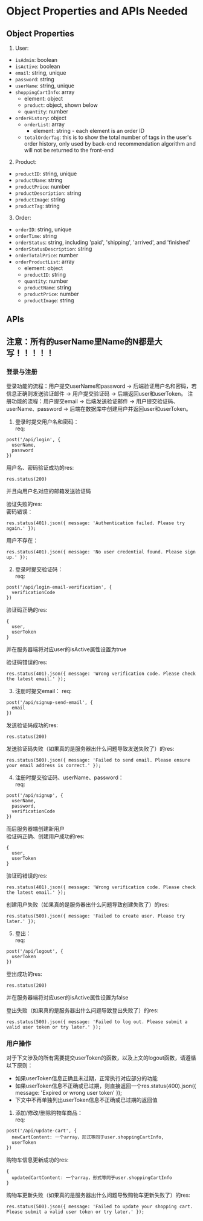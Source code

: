 # Object Properties and APIs Needed  
## Object Properties  
1. User:
* ```isAdmin```: boolean
* ```isActive```: boolean
* ```email```: string, unique  
* ```password```: string  
* ```userName```: string, unique  
* ```shoppingCartInfo```: array  
    - element: object  
    - ```product```: object, shown below
    - ```quantity```: number  
* ```orderHistory```: object  
    - ```orderList```: array  
        + element: string - each element is an order ID  
    - ```totalOrderTag```: this is to show the total number of tags in the user's order history, only used by back-end recommendation algorithm and will not be returned to the front-end
        

2. Product:  
* ```productID```: string, unique  
* ```productName```: string  
* ```productPrice```: number  
* ```productDescription```: string  
* ```productImage```: string  
* ```productTag```: string  

3. Order:  
* ```orderID```: string, unique
* ```orderTime```: string  
* ```orderStatus```: string, including 'paid', 'shipping', 'arrived', and 'finished'  
* ```orderStatusDescription```: string  
* ```orderTotalPrice```: number  
* ```orderProductList```: array  
    - element: object
    - ```productID```: string  
    - ```quantity```: number  
    - ```productName```: string  
    - ```productPrice```: number  
    - ```productImage```: string     

## APIs
## 注意：所有的userName里Name的N都是大写！！！！！
### 登录与注册
登录功能的流程：用户提交userName和password -> 后端验证用户名和密码，若信息正确则发送验证邮件 -> 用户提交验证码 -> 后端返回user和userToken。
注册功能的流程：用户提交email -> 后端发送验证邮件 -> 用户提交验证码、userName、password -> 后端在数据库中创建用户并返回user和userToken。  
1. 登录时提交用户名和密码：  
req:  
```
post('/api/login', {
  userName,
  password
})
```

用户名、密码验证成功的res:
```
res.status(200)
```
并且向用户名对应的邮箱发送验证码  

验证失败的res:  
密码错误：
```
res.status(401).json({ message: 'Authentication failed. Please try again.' });
```
用户不存在：
```
res.status(401).json({ message: 'No user credential found. Please sign up.' });
```  

2. 登录时提交验证码：  
req:
```
post('/api/login-email-verification', {
  verificationCode
})
```

验证码正确的res:  
```
{
  user,
  userToken
}
```
并在服务器端将对应user的isActive属性设置为true  

验证码错误的res:  
```
res.status(401).json({ message: 'Wrong verification code. Please check the latest email.' });
```  

3. 注册时提交email：
req:
```
post('/api/signup-send-email', {
  email
})
```  

发送验证码成功的res:  
```
res.status(200)
```

发送验证码失败（如果真的是服务器出什么问题导致发送失败了）的res:  
```
res.status(500).json({ message: 'Failed to send email. Please ensure your email address is correct.' });
```

4. 注册时提交验证码、userName、password：  
req:
```
post('/api/signup', {
  userName,
  password,
  verificationCode
})
```

而后服务器端创建新用户  
验证码正确、创建用户成功的res:  
```
{
  user,
  userToken
}
```  

验证码错误的res:  
```
res.status(401).json({ message: 'Wrong verification code. Please check the latest email.' });
```  

创建用户失败（如果真的是服务器出什么问题导致创建失败了）的res:  
```
res.status(500).json({ message: 'Failed to create user. Please try later.' });
```

5. 登出：  
req:
```
post('/api/logout', {
  userToken
})
```

登出成功的res:
```
res.status(200)
```
并在服务器端将对应user的isActive属性设置为false  

登出失败（如果真的是服务器出什么问题导致登出失败了）的res:  
```
res.status(500).json({ message: 'Failed to log out. Please submit a valid user token or try later.' });
```

### 用户操作
对于下文涉及的所有需要提交userToken的函数，以及上文的logout函数，请遵循以下原则：  
* 如果userToken信息正确且未过期，正常执行对应部分的功能
* 如果userToken信息不正确或已过期，则直接返回一个res.status(400).json({ message: 'Expired or wrong user token' });
* 下文中不再单独列出userToken信息不正确或已过期的返回值

1. 添加/修改/删除购物车商品：  
req:
```
post('/api/update-cart', {
  newCartContent: 一个array，形式等同于user.shoppingCartInfo,
  userToken
})
```

购物车信息更新成功的res:
```
{
  updatedCartContent: 一个array，形式等同于user.shoppingCartInfo
}
```

购物车更新失败（如果真的是服务器出什么问题导致购物车更新失败了）的res:  
```
res.status(500).json({ message: 'Failed to update your shopping cart. Please submit a valid user token or try later.' });
```